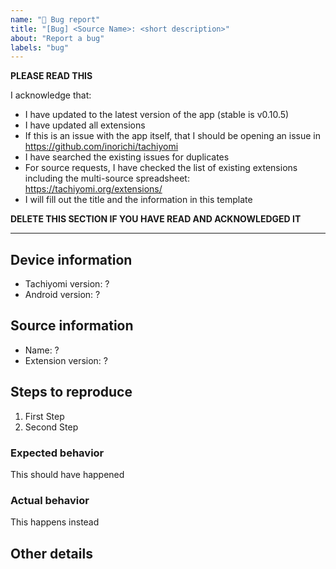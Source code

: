 ```yaml
---
name: "🐞 Bug report"
title: "[Bug] <Source Name>: <short description>"
about: "Report a bug"
labels: "bug"
---
```


**PLEASE READ THIS**

I acknowledge that:

- I have updated to the latest version of the app (stable is v0.10.5)
- I have updated all extensions
- If this is an issue with the app itself, that I should be opening an issue in https://github.com/inorichi/tachiyomi
- I have searched the existing issues for duplicates
- For source requests, I have checked the list of existing extensions including the multi-source spreadsheet: https://tachiyomi.org/extensions/
- I will fill out the title and the information in this template

**DELETE THIS SECTION IF YOU HAVE READ AND ACKNOWLEDGED IT**

---

## Device information
- Tachiyomi version: ?
- Android version: ?

## Source information
- Name: ?
- Extension version: ?

## Steps to reproduce
1. First Step
2. Second Step

### Expected behavior
This should have happened

### Actual behavior
This happens instead

## Other details
